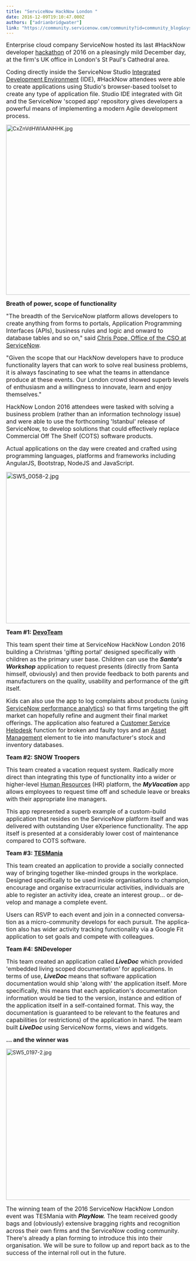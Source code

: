 ```yaml
---
title: "ServiceNow HackNow London "
date: 2016-12-09T19:10:47.000Z
authors: ["adrianbridgwater"]
link: "https://community.servicenow.com/community?id=community_blog&sys_id=e0dd26e9dbd0dbc01dcaf3231f9619cd"
---
```

<p><span style="font-size: 12.0pt;">Enterprise cloud company ServiceNow hosted its last #HackNow developer <a title="ackathon.service-now.com/hacknow?id=overview" href="https://hackathon.service-now.com/hacknow?id=overview">hackathon</a> of 2016 on a pleasingly mild December day, at the firm's UK office in London's St Paul's Cathedral area.</span></p><p></p><p style="margin-bottom: .0001pt;"><span style="font-size: 12.0pt;">Coding directly inside the ServiceNow Studio <a title="w.servicenow.com/products/studio.html" href="http://www.servicenow.com/products/studio.html">Integrated Development Environment</a> (IDE), #HackNow attendees were able to create applications using Studio's browser-based toolset to create any type of application file. Studio IDE integrated with Git and the ServiceNow 'scoped app' repository gives developers a powerful means of implementing a modern Agile development process.</span></p><p style="margin-bottom: .0001pt;"><img   alt="CxZnVdHWIAANHHK.jpg" class="image-3 jive-image" src="722863b1db181fc03eb27a9e0f96197c.iix" style="width: 620px; height: 465px;"/></p><p style="margin-bottom: .0001pt;"></p><p style="margin-bottom: .0001pt;"><span style="font-size: 12.0pt;"><strong>Breath of power, scope of functionality</strong></span></p><p></p><p style="margin-bottom: .0001pt;"><span style="font-size: 12.0pt;">"The breadth of the ServiceNow platform allows developers to create anything from forms to portals, Application Programming Interfaces (APIs), business rules and logic and onward to database tables and so on," said <a title="" _jive_internal="true" href="/community?id=community_user_profile&user=a9f016a1db981fc09c9ffb651f961956">Chris Pope, Office of the CSO at ServiceNow</a>.</span></p><p></p><p style="margin-bottom: .0001pt;"><span style="font-size: 12.0pt;">"Given the scope that our HackNow developers have to produce functionality layers that can work to solve real business problems, it is always fascinating to see what the teams in attendance produce at these events. Our London crowd showed superb levels of enthusiasm and a willingness to innovate, learn and enjoy themselves."</span></p><p></p><p style="margin-bottom: .0001pt;"><span style="font-size: 12.0pt;">HackNow London 2016 attendees were tasked with solving a business problem (rather than an information technology issue) and were able to use the forthcoming 'Istanbul' release of ServiceNow, to develop solutions that could effectively replace Commercial Off The Shelf (COTS) software products.</span></p><p></p><p style="margin-bottom: .0001pt;"><span style="font-size: 12.0pt;">Actual applications on the day were created and crafted using programming languages, platforms and frameworks including AngularJS, Bootstrap, NodeJS and JavaScript.</span></p><p style="margin-bottom: .0001pt;"></p><p style="margin-bottom: .0001pt;"><span style="font-size: 12.0pt;"><img   alt="SW5_0058-2.jpg" class="image-1 jive-image" src="436fe44adb9c57041dcaf3231f961924.iix" style="width: 620px; height: 414px;"/></span></p><p></p><p style="margin-bottom: .0001pt;"><span style="font-size: 12.0pt;"><strong>Team #1: <a title="w.devoteam.co.uk/" href="http://www.devoteam.co.uk/">DevoTeam</a></strong></span></p><p></p><p style="margin-bottom: .0001pt;"><span style="font-size: 12.0pt;">This team spent their time at ServiceNow HackNow London 2016 building a Christmas 'gifting portal' designed specifically with children as the primary user base. Children can use the <strong><em>Santa's Workshop</em></strong> application to request presents (directly from Santa himself, obviously) and then provide feedback to both parents and manufacturers on the quality, usability and performance of the gift itself. </span></p><p></p><p style="margin-bottom: .0001pt;"><span style="font-size: 12.0pt;">Kids can also use the app to log complaints about products (using <a title="w.servicenow.com/products/performance-analytics.html" href="http://www.servicenow.com/products/performance-analytics.html">ServiceNow performance analytics</a>) so that firms targeting the gift market can hopefully refine and augment their final market offerings. The application also featured a <a title="w.servicenow.com/solutions/replace-my-helpdesk.html" href="http://www.servicenow.com/solutions/replace-my-helpdesk.html">Customer Service Helpdesk</a></span><span style="font-size: 12.0pt;"> function for broken and faulty toys and an </span><span style="font-size: 12.0pt;"><a title="w.servicenow.com/products/it-service-automation-applications/asset-management.html" href="http://www.servicenow.com/products/it-service-automation-applications/asset-management.html">Asset Management</a> element to tie into manufacturer's stock and inventory databases. </span></p><p></p><p style="margin-bottom: .0001pt;"><span style="font-size: 12.0pt;"><strong>Team #2: SNOW Troopers</strong></span></p><p></p><p style="margin-bottom: .0001pt;"><span style="font-size: 12.0pt;">This team created a vacation request system. Radically more direct than integrating this type of functionality into a wider or higher-level <a title="w.servicenow.com/products/shared-services-applications/hr-service-management.html" href="http://www.servicenow.com/products/shared-services-applications/hr-service-management.html">Human Resources</a> (HR) platform, the <strong><em>MyVacation</em></strong> app allows employees to request time off and schedule leave or breaks with their appropriate line managers. </span></p><p></p><p style="margin-bottom: .0001pt;"><span style="font-size: 12.0pt;">This app represented a superb example of a custom-build application that resides on the ServiceNow platform itself and was delivered with outstanding User eXperience functionality. The app itself is presented at a considerably lower cost of maintenance compared to COTS software.</span></p><p></p><p style="margin-bottom: .0001pt;"><span style="font-size: 12.0pt;"><strong>Team #3: <a title="w.tesm.com/" href="http://www.tesm.com/">TESMania</a></strong></span></p><p></p><p style="margin-bottom: .0001pt;"><span style="font-size: 12.0pt;">This team created an application to provide a socially connected way of bringing together like-minded groups in the workplace. Designed specifically to be used inside organisations to champion, encourage and organise extracurricular activities, individuals are able to </span><span lang="EN-GB" style="font-size: 12.0pt;">register an activity idea, create an interest group… or develop and manage a complete event. </span></p><p></p><p style="margin-bottom: .0001pt;"><span lang="EN-GB" style="font-size: 12.0pt;">Users can RSVP to each event and join in a connected conversation as a micro-community develops for each pursuit. The application also has wider activity tracking functionality via a Google Fit application to set goals and compete with colleagues.</span></p><p></p><p style="margin-bottom: .0001pt;"><span style="font-size: 12.0pt;"><strong>Team #4: SNDeveloper</strong></span></p><p></p><p style="margin-bottom: .0001pt;"><span style="font-size: 12.0pt;">This team created an application called <strong><em>LiveDoc</em></strong> which provided 'embedded living scoped documentation' for applications. In terms of use, <strong><em>LiveDoc </em></strong>means that software application documentation would ship 'along with' the application itself. More specifically, this means that each application's documentation information would be tied to the version, instance and edition of the application itself in a self-contained format. This way, the documentation is guaranteed to be relevant to the features and capabilities (or restrictions) of the application in hand. The team built <strong><em>LiveDoc </em></strong>using ServiceNow forms, views and widgets.</span></p><p></p><p style="margin-bottom: .0001pt;"><span style="font-size: 12.0pt;"><strong>… and the winner was</strong></span></p><p></p><p style="margin-bottom: .0001pt;"><img   alt="SW5_0197-2.jpg" class="image-2 jive-image" src="452c004adb9017041dcaf3231f9619fa.iix" style="width: 620px; height: 414px;"/></p><p style="margin-bottom: .0001pt;"><span style="font-size: 12.0pt;">The winning team of the 2016 ServiceNow HackNow London event was TESMania with <strong><em>PlayNow.</em></strong> The team received goody bags and (obviously) extensive bragging rights and recognition across their own firms and the ServiceNow coding community. There's already a plan forming to introduce this into their organisation. We will be sure to follow up and report back as to the success of the internal roll out in the future. </span></p>